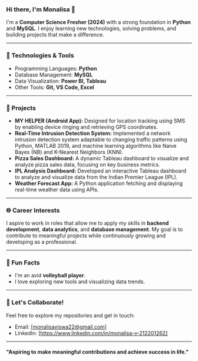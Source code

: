 ### Hi there, I'm Monalisa 👋

I'm a **Computer Science Fresher (2024)** with a strong foundation in **Python** and **MySQL**. I enjoy learning new technologies, solving problems, and building projects that make a difference.

---

### 🔧 Technologies & Tools

- Programming Languages: **Python**
- Database Management: **MySQL**
- Data Visualization: **Power BI, Tableau**
- Other Tools: **Git, VS Code, Excel**

---

### 🔄 Projects

- **MY HELPER (Android App):** Designed for location tracking using SMS by enabling device ringing and retrieving GPS coordinates.
- **Real-Time Intrusion Detection System:** Implemented a network intrusion detection system adaptable to changing traffic patterns using Python, MATLAB 2019, and machine learning algorithms like Naive Bayes (NB) and K-Nearest Neighbors (KNN).
- **Pizza Sales Dashboard:** A dynamic Tableau dashboard to visualize and analyze pizza sales data, focusing on key business metrics.
- **IPL Analysis Dashboard:** Developed an interactive Tableau dashboard to analyze and visualize data from the Indian Premier League (IPL).
- **Weather Forecast App:** A Python application fetching and displaying real-time weather data using APIs.

---

### 🌐 Career Interests

I aspire to work in roles that allow me to apply my skills in **backend development**, **data analytics**, and **database management**. My goal is to contribute to meaningful projects while continuously growing and developing as a professional.

---

### 🌈 Fun Facts

- I'm an avid **volleyball player**.
- I love exploring new tools and visualizing data trends.

---

### 🔧 Let's Collaborate!

Feel free to explore my repositories and get in touch:

- Email: [monalisaviswa22@gmail.com]
- LinkedIn: [https://www.linkedin.com/in/monalisa-v-212201262]

---

#### "Aspiring to make meaningful contributions and achieve success in life."
